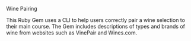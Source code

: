 Wine Pairing

This Ruby Gem uses a CLI to help users correctly pair a wine selection to their main course. The Gem includes descriptions of types and brands of wine from websites such as VinePair and Wines.com.

